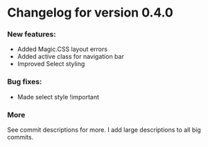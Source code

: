 # Changelog for version 0.4.0
### New features:
* Added Magic.CSS layout errors
* Added active class for navigation bar
* Improved Select styling

### Bug fixes:
* Made select style !important

### More
See commit descriptions for more. I add large descriptions to all big commits.